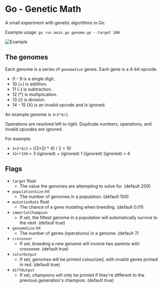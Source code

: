 # Go - Genetic Math

A small experiment with genetic algorithms in Go.

Example usage: `go run main.go genome.go --target 200`

![Example](https://i.imgur.com/uibDL26.png)

## The genomes

Each genome is a series of `genomeSize` genes. Each gene is a 4-bit opcode.

- 0 - 9 is a single digit.
- 10 (+) is addition.
- 11 (-) is subtraction.
- 12 (*) is multiplication.
- 13 (/) is division.
- 14 - 15 (X) is an invalid opcode and is ignored.

An example genome is `3+2*4/2`.

Operations are resolved left to right. Duplicate numbers, operations, and invalid opcodes are ignored.

For example:

- `3+2*4/2` = ((3+2) * 4) / 2 = 10
- `32+*1X9` = 3 (ignored) + (ignored) 1 (ignored) (ignored) = 4

## Flags

- `target` float
    - The value the genomes are attempting to solve for. (default 200)
- `populationSize` int
    - The number of genomes in a population. (default 100)
- `mutationRate` float
    - The chance of a gene mutating when breeding. (default 0.01)
- `immortalChampion`
    - If set, the fittest genome in a population will automatically survive to the next. (default true)
- `genomeSize` int
    - The number of genes (operations) in a genome. (default 7)
- `crossover`
    - If set, breeding a new genome will involve two parents with crossover. (default true)
- `colorOutput`
    - If set, genomes will be printed colourized, with invalid genes printed in red. (default true)
- `diffOutput`
    - If set, champions will only be printed if they're different to the previous generation's champion. (default true)
